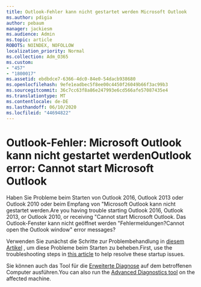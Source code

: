```yaml
---
title: Outlook-Fehler kann nicht gestartet werden Microsoft Outlook
ms.author: pdigia
author: pebaum
manager: jackiesm
ms.audience: Admin
ms.topic: article
ROBOTS: NOINDEX, NOFOLLOW
localization_priority: Normal
ms.collection: Adm_O365
ms.custom:
- "457"
- "1800017"
ms.assetid: ebdbdce7-6366-4dc0-84e0-54dacb938680
ms.openlocfilehash: 9efe1eadbec5f8ee00c4450f26049b66f3ac99b3
ms.sourcegitcommit: 36c7cc63f8a86e247993e6cd566afe57087435e4
ms.translationtype: MT
ms.contentlocale: de-DE
ms.lasthandoff: 06/10/2020
ms.locfileid: "44694822"
---
```

# <a name="outlook-error-cannot-start-microsoft-outlook"></a><span data-ttu-id="82129-102">Outlook-Fehler: Microsoft Outlook kann nicht gestartet werden</span><span class="sxs-lookup"><span data-stu-id="82129-102">Outlook error: Cannot start Microsoft Outlook</span></span>

<span data-ttu-id="82129-103">Haben Sie Probleme beim Starten von Outlook 2016, Outlook 2013 oder Outlook 2010 oder beim Empfang von "Microsoft Outlook kann nicht gestartet werden.</span><span class="sxs-lookup"><span data-stu-id="82129-103">Are you having trouble starting Outlook 2016, Outlook 2013, or Outlook 2010, or receiving "Cannot start Microsoft Outlook.</span></span> <span data-ttu-id="82129-104">Das Outlook-Fenster kann nicht geöffnet werden "Fehlermeldungen?</span><span class="sxs-lookup"><span data-stu-id="82129-104">Cannot open the Outlook window" error messages?</span></span>
  
<span data-ttu-id="82129-105">Verwenden Sie zunächst die Schritte zur Problembehandlung in [diesem Artikel](https://support.office.com/article/I-can-t-start-Microsoft-Outlook-2016-2013-or-2010-or-receive-the-error-Cannot-start-Microsoft-Office-Outlook-Cannot-open-the-Outlook-Window-d1f69da6-b333-4650-97bf-4d77bd7abb85) , um diese Probleme beim Starten zu beheben.</span><span class="sxs-lookup"><span data-stu-id="82129-105">First, use the troubleshooting steps in [this article](https://support.office.com/article/I-can-t-start-Microsoft-Outlook-2016-2013-or-2010-or-receive-the-error-Cannot-start-Microsoft-Office-Outlook-Cannot-open-the-Outlook-Window-d1f69da6-b333-4650-97bf-4d77bd7abb85) to help resolve these startup issues.</span></span> 
  
<span data-ttu-id="82129-106">Sie können auch das Tool für die [Erweiterte Diagnose](https://aka.ms/SaRA-OutlookAdvDiagnostics) auf dem betroffenen Computer ausführen.</span><span class="sxs-lookup"><span data-stu-id="82129-106">You can also run the [Advanced Diagnostics tool](https://aka.ms/SaRA-OutlookAdvDiagnostics) on the affected machine.</span></span>